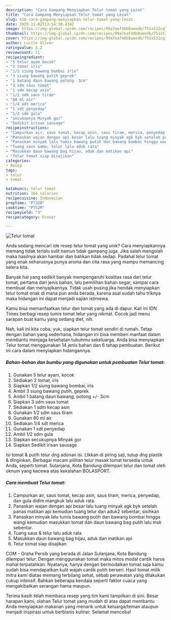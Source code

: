 ```yaml
---
description: "Cara Gampang Menyiapkan Telur tomat yang Lezat"
title: "Cara Gampang Menyiapkan Telur tomat yang Lezat"
slug: 416-cara-gampang-menyiapkan-telur-tomat-yang-lezat
date: 2020-11-02T13:54:30.434Z
image: https://img-global.cpcdn.com/recipes/99a7eaf48b8aeedb/751x532cq70/telur-tomat-foto-resep-utama.jpg
thumbnail: https://img-global.cpcdn.com/recipes/99a7eaf48b8aeedb/751x532cq70/telur-tomat-foto-resep-utama.jpg
cover: https://img-global.cpcdn.com/recipes/99a7eaf48b8aeedb/751x532cq70/telur-tomat-foto-resep-utama.jpg
author: Lucile Oliver
ratingvalue: 3.2
reviewcount: 11
recipeingredient:
- "5 telur ayam kocok"
- "2 tomat iris"
- "1/2 siung bawang bombai iris"
- "3 siung bawang putih geprek"
- "1 batang daun bawang potong  3cm"
- "3 sdm saus tomat"
- "1 sdm kecap asin"
- "1/2 sdm saus tiram"
- "80 ml air"
- "1/4 sdt merica"
- "1 sdt penyedap"
- "1/2 sdm gula"
- "secukupnya Minyak gor"
- "Sedikit irisan sausage"
recipeinstructions:
- "Campurkan air, saus tomat, kecap asin, saus tiram, merica, penyedap, dan gula didlm mangkuk lalu aduk rata."
- "Panaskan wajan dengan api besar lalu tuang minyak agk byk setelah panas matikan api kemudian tuang telur dan aduk2 sebentar, sisihkan"
- "Panaskan minyak lalu tumis bawang putih dan bawang bombai hingga wangi kemudian masukkan tomat dan daun bawang bag putih lalu msk sebentar."
- "Tuang saus &amp; telur lalu aduk rata"
- "Masukkan daun bawang bag hijau, aduk dan matikan api"
- "Telur tomat siap disajikan"
categories:
- Resep
tags:
- telur
- tomat

katakunci: telur tomat 
nutrition: 164 calories
recipecuisine: Indonesian
preptime: "PT32M"
cooktime: "PT52M"
recipeyield: "3"
recipecategory: Dinner

---
```



![Telur tomat](https://img-global.cpcdn.com/recipes/99a7eaf48b8aeedb/751x532cq70/telur-tomat-foto-resep-utama.jpg)

Anda sedang mencari ide resep telur tomat yang unik? Cara menyiapkannya memang tidak terlalu sulit namun tidak gampang juga. Jika salah mengolah maka hasilnya akan hambar dan bahkan tidak sedap. Padahal telur tomat yang enak seharusnya punya aroma dan cita rasa yang mampu memancing selera kita.

Banyak hal yang sedikit banyak mempengaruhi kualitas rasa dari telur tomat, pertama dari jenis bahan, lalu pemilihan bahan segar, sampai cara membuat dan menyajikannya. Tidak usah pusing jika hendak menyiapkan telur tomat enak di mana pun anda berada, karena asal sudah tahu triknya maka hidangan ini dapat menjadi sajian istimewa.

Kamu bisa memanfaatkan telur dan tomat yang ada di dapur. Kali ini IDN Times berbagi resep tumis tomat telur yang nikmat. Cocok jadi menu sarapan buat kamu yang sedang diet, nih.


Nah, kali ini kita coba, yuk, siapkan telur tomat sendiri di rumah. Tetap dengan bahan yang sederhana, hidangan ini bisa memberi manfaat dalam membantu menjaga kesehatan tubuhmu sekeluarga. Anda bisa menyiapkan Telur tomat menggunakan 14 jenis bahan dan 6 tahap pembuatan. Berikut ini cara dalam menyiapkan hidangannya.

<!--inarticleads1-->

##### Bahan-bahan dan bumbu yang digunakan untuk pembuatan Telur tomat:

1. Gunakan 5 telur ayam, kocok
1. Sediakan 2 tomat, iris
1. Siapkan 1/2 siung bawang bombai, iris
1. Ambil 3 siung bawang putih, geprek
1. Ambil 1 batang daun bawang, potong +/- 3cm
1. Siapkan 3 sdm saus tomat
1. Sediakan 1 sdm kecap asin
1. Gunakan 1/2 sdm saus tiram
1. Gunakan 80 ml air
1. Sediakan 1/4 sdt merica
1. Gunakan 1 sdt penyedap
1. Ambil 1/2 sdm gula
1. Siapkan secukupnya Minyak gor
1. Siapkan Sedikit irisan sausage


Isi tomat &amp; putih telur dng adonan isi. Ltkkan di piring saji, tutup dng plastik &amp; dinginkan. Berbagai macam pilihan telur masak tomat tersedia untuk Anda, seperti tomat. Sulanjana, Kota Bandung dilempari telur dan tomat oleh oknum yang kecewa atas kekalahan BOLASPORT. 

<!--inarticleads2-->

##### Cara membuat Telur tomat:

1. Campurkan air, saus tomat, kecap asin, saus tiram, merica, penyedap, dan gula didlm mangkuk lalu aduk rata.
1. Panaskan wajan dengan api besar lalu tuang minyak agk byk setelah panas matikan api kemudian tuang telur dan aduk2 sebentar, sisihkan
1. Panaskan minyak lalu tumis bawang putih dan bawang bombai hingga wangi kemudian masukkan tomat dan daun bawang bag putih lalu msk sebentar.
1. Tuang saus &amp; telur lalu aduk rata
1. Masukkan daun bawang bag hijau, aduk dan matikan api
1. Telur tomat siap disajikan


COM - Graha Persib yang berada di Jalan Sulanjana, Kota Bandung dilempari telur. Dengan menggunakan tomat maka mitos modal cantik harus mahal terpatahkan. Nyatanya, hanya dengan bermodalkan tomat saja kamu sudah bisa mendapatkan kulit wajah cantik putih berseri. Hasil tomat milik mitra kami diatas memang terbilang sehat, sebab perawatan yang dilakukan cukup intensif. Bahkan beberapa kendala seperti faktor cuaca yang mengakibatkan serangan hama maupun. 

Terima kasih telah membaca resep yang tim kami tampilkan di sini. Besar harapan kami, olahan Telur tomat yang mudah di atas dapat membantu Anda menyiapkan makanan yang menarik untuk keluarga/teman ataupun menjadi inspirasi untuk berbisnis kuliner. Selamat mencoba!
